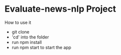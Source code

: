 # Evaluate-news-nlp Project

How to use it
* git clone
* 'cd' into the folder
* run npm install
* run npm start to start the app
